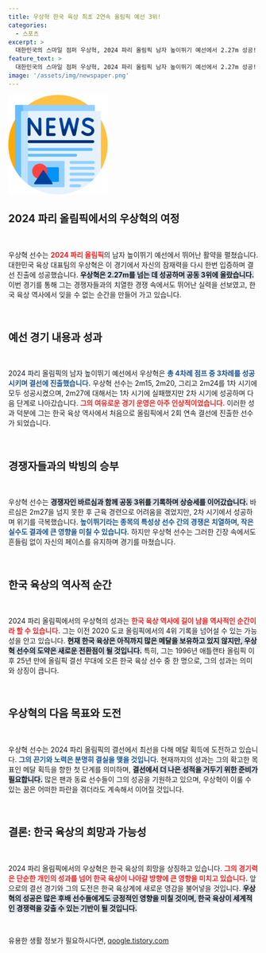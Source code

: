 ```yaml
---
title: 우상혁 한국 육상 최초 2연속 올림픽 예선 3위!
categories:
  - 스포츠
excerpt: >
  대한민국의 스마일 점퍼 우상혁, 2024 파리 올림픽 남자 높이뛰기 예선에서 2.27m 성공! 단 한 번의 실패로 결선 진출 확정, 메달 사냥의 첫 관문을 통과한 그의 뜨거운 열기를 느껴보세요!
feature_text: >
  대한민국의 스마일 점퍼 우상혁, 2024 파리 올림픽 남자 높이뛰기 예선에서 2.27m 성공! 단 한 번의 실패로 결선 진출 확정, 메달 사냥의 첫 관문을 통과한 그의 뜨거운 열기를 느껴보세요!
image: '/assets/img/newspaper.png'
---
```


<p><img src="/assets/img/newspaper.png" alt="kimp 속보" /></p>

<h2 data-ke-size="size26">2024 파리 올림픽에서의 우상혁의 여정</h2>

<p data-ke-size="size16">&nbsp;</p>

<p>우상혁 선수는 <b><span style="color: #ee2323;">2024 파리 올림픽</span></b>의 남자 높이뛰기 예선에서 뛰어난 활약을 펼쳤습니다. 대한민국 육상 대표팀의 우상혁은 이 경기에서 자신의 잠재력을 다시 한번 입증하며 결선 진출에 성공했습니다. <b><span style="background-color: #21538527;">우상혁은 2.27m를 넘는 데 성공하며 공동 3위에 올랐습니다.</span></b> 이번 경기를 통해 그는 경쟁자들과의 치열한 경쟁 속에서도 뛰어난 실력을 선보였고, 한국 육상 역사에서 잊을 수 없는 순간을 만들어 가고 있습니다. </p>

<p data-ke-size="size16">&nbsp;</p>

<h2 data-ke-size="size26">예선 경기 내용과 성과</h2>

<p data-ke-size="size16">&nbsp;</p>

<p>2024 파리 올림픽의 남자 높이뛰기 예선에서 우상혁은 <b><span style="color: #1a5490;">총 4차례 점프 중 3차례를 성공시키며 결선에 진출했습니다.</span></b> 우상혁 선수는 2m15, 2m20, 그리고 2m24를 1차 시기에 모두 성공시켰으며, 2m27에 대해서는 1차 시기에 실패했지만 2차 시기에 성공하며 다음 단계로 나아갔습니다. <b><span style="color: #ee2323;">그의 여유로운 경기 운영은 아주 인상적이었습니다.</span></b> 이러한 성과 덕분에 그는 한국 육상 역사에서 처음으로 올림픽에서 2회 연속 결선에 진출한 선수가 되었습니다.</p>

<p data-ke-size="size16">&nbsp;</p>

<h2 data-ke-size="size26">경쟁자들과의 박빙의 승부</h2>

<p data-ke-size="size16">&nbsp;</p>

<p>우상혁 선수는 <b><span style="background-color: #21538527;">경쟁자인 바르심과 함께 공동 3위를 기록하며 상승세를 이어갔습니다.</span></b> 바르심은 2m27을 넘지 못한 후 근육 경련으로 어려움을 겪었지만, 2차 시기에서 성공하며 위기를 극복했습니다. <b><span style="color: #1a5490;">높이뛰기라는 종목의 특성상 선수 간의 경쟁은 치열하며, 작은 실수도 결과에 큰 영향을 미칠 수 있습니다.</span></b> 하지만 우상혁 선수는 그러한 긴장 속에서도 흔들림 없이 자신의 페이스를 유지하며 경기를 마쳤습니다.</p>

<p data-ke-size="size16">&nbsp;</p>

<h2 data-ke-size="size26">한국 육상의 역사적 순간</h2>

<p data-ke-size="size16">&nbsp;</p>

<p>2024 파리 올림픽에서의 우상혁의 성과는 <b><span style="color: #ee2323;">한국 육상 역사에 길이 남을 역사적인 순간이라 할 수 있습니다.</span></b> 그는 이전 2020 도쿄 올림픽에서의 4위 기록을 넘어설 수 있는 가능성을 안고 있습니다. <b><span style="background-color: #21538527;">현재 한국 육상은 아직까지 많은 메달을 보유하고 있지 않지만, 우상혁 선수의 도약은 새로운 전환점이 될 것입니다.</span></b> 특히, 그는 1996년 애틀랜타 올림픽 이후 25년 만에 올림픽 결선 무대에 오른 한국 육상 선수 중 한 명으로, 그의 성과는 의미와 상징이 큽니다.</p>

<p data-ke-size="size16">&nbsp;</p>

<h2 data-ke-size="size26">우상혁의 다음 목표와 도전</h2>

<p data-ke-size="size16">&nbsp;</p>

<p>우상혁 선수는 2024 파리 올림픽의 결선에서 최선을 다해 메달 획득에 도전하고 있습니다. <b><span style="color: #1a5490;">그의 끈기와 노력은 분명히 결실을 맺을 것입니다.</span></b> 현재까지의 성과는 그의 확고한 목표인 메달 획득을 향한 첫 단계를 의미하며, <b><span style="background-color: #21538527;">결선에서 더 나은 성적을 거두기 위한 준비가 필요합니다.</span></b> 많은 팬과 동료 선수들이 그의 성공을 기원하고 있으며, 우상혁이 이룰 수 있는 꿈은 어떠한 파란을 겪더라도 계속해서 이어질 것입니다.</p>

<p data-ke-size="size16">&nbsp;</p>

<h2 data-ke-size="size26">결론: 한국 육상의 희망과 가능성</h2>

<p data-ke-size="size16">&nbsp;</p>

<p>2024 파리 올림픽에서의 우상혁은 한국 육상의 희망을 상징하고 있습니다. <b><span style="color: #ee2323;">그의 경기력은 단순한 개인의 성과를 넘어 한국 육상이 나아갈 방향에 큰 영향을 미치고 있습니다.</span></b> 앞으로의 결선 경기와 그의 도전은 한국 육상계에 새로운 영감을 불어넣을 것입니다. <b><span style="background-color: #21538527;">우상혁의 성공은 많은 후배 선수들에게도 긍정적인 영향을 미칠 것이며, 한국 육상이 세계적인 경쟁력을 갖출 수 있는 기반이 될 것입니다.</span></b></p>

<p data-ke-size="size16">&nbsp;</p>
유용한 생활 정보가 필요하시다면, <a href="https://qoogle.tistory.com" rel="dofollow">qoogle.tistory.com</a>


